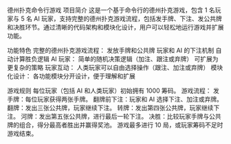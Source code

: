 德州扑克命令行游戏
项目简介
这是一个基于命令行的德州扑克游戏，包含 1 名玩家与 5 名 AI 玩家，支持完整的德州扑克游戏流程，包括发手牌、下注、发公共牌和决胜环节。通过清晰的代码架构和模块化设计，用户可以轻松地运行游戏并扩展功能。

功能特色
完整的德州扑克游戏流程：
发放手牌和公共牌
玩家和 AI 的下注机制
自动计算胜负逻辑
AI 玩家：
简单的随机决策逻辑（加注、跟注或弃牌）
可扩展为更复杂的策略
玩家互动：
人类玩家可以自由选择操作（跟注、加注或弃牌）
模块化设计：
各功能模块分开设计，便于理解和扩展

游戏规则
每位玩家（包括 AI 和人类玩家）初始拥有 1000 筹码。
游戏流程：
发手牌：每位玩家获得两张手牌。
翻牌前下注：玩家和 AI 选择下注、加注或弃牌。
翻牌：发出三张公共牌，玩家继续下注。
转牌：发出第四张公共牌，玩家继续下注。
河牌：发出第五张公共牌，进行最后一轮下注。
决胜：比较玩家手牌与公共牌的组合，得分最高者胜出并赢得奖池。
游戏最多进行 10 局，或玩家筹码不足时游戏结束。